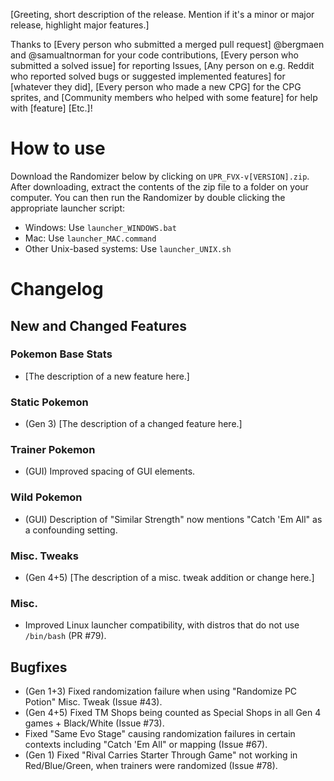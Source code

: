 <!-- This is a template for release notes. Everything in square brackets should be replaced. -->

[Greeting, short description of the release. Mention if it's a minor or major release, highlight major features.]

<!-- Any category below can be skipped if there are no people in it. -->
<!-- People on GitHub should be referred to using their ID with the @. E.g. @namehere. 
     For redditors, /u/namehere works for brevity. 
     For people from all other forums, their forum username should be used alongside the forum's name. E.g. "Jane Doe from Spriter's Resource". -->
Thanks to 
[Every person who submitted a merged pull request] @bergmaen and @samualtnorman for your code contributions,
[Every person who submitted a solved issue] for reporting Issues,
[Any person on e.g. Reddit who reported solved bugs or suggested implemented features] for [whatever they did],
[Every person who made a new CPG] for the CPG sprites, and 
[Community members who helped with some feature] for help with [feature]
[Etc.]!

# How to use

Download the Randomizer below by clicking on `UPR_FVX-v[VERSION].zip`. After downloading, extract the contents of the zip file to a folder on your computer. You can then run the Randomizer by double clicking the appropriate launcher script:

- Windows: Use `launcher_WINDOWS.bat`
- Mac: Use `launcher_MAC.command`
- Other Unix-based systems: Use `launcher_UNIX.sh`

# Changelog
## New and Changed Features
<!-- Group features by the tabs by where they appear in the GUI. Namely, use the names of the boxed categories (not necessarily the same as the tab names) -->
<!-- Below are some example features. They are not expansive, because it is annoying to remove a dozen categories that don't have any new/changed features this release. -->
<!-- (Gen [N]) can be used to denote a feature or bugfix only is relevant when randomizing certain Generations, and (GUI) for GUI stuff. -->

### Pokemon Base Stats
- [The description of a new feature here.]

### Static Pokemon
- (Gen 3) [The description of a changed feature here.]

### Trainer Pokemon
- (GUI) Improved spacing of GUI elements.

### Wild Pokemon
- (GUI) Description of "Similar Strength" now mentions "Catch 'Em All" as a confounding setting.

### Misc. Tweaks
- (Gen 4+5) [The description of a misc. tweak addition or change here.]

<!-- Features that don't fit in any of the GUI tabs go in "Misc.". Not to be confused with "Misc. Tweaks". -->
### Misc.
- Improved Linux launcher compatibility, with distros that do not use `/bin/bash` (PR #79).

## Bugfixes
- (Gen 1+3) Fixed randomization failure when using "Randomize PC Potion" Misc. Tweak (Issue #43).
- (Gen 4+5) Fixed TM Shops being counted as Special Shops in all Gen 4 games + Black/White (Issue #73). 
- Fixed "Same Evo Stage" causing randomization failures in certain contexts including "Catch 'Em All" or mapping (Issue #67).
- (Gen 1) Fixed "Rival Carries Starter Through Game" not working in Red/Blue/Green, when trainers were randomized (Issue #78).